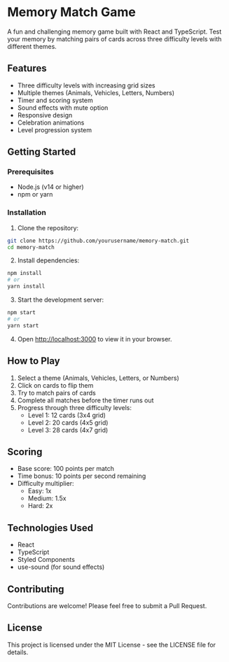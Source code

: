 # Memory Match Game

A fun and challenging memory game built with React and TypeScript. Test your memory by matching pairs of cards across three difficulty levels with different themes.

## Features

- Three difficulty levels with increasing grid sizes
- Multiple themes (Animals, Vehicles, Letters, Numbers)
- Timer and scoring system
- Sound effects with mute option
- Responsive design
- Celebration animations
- Level progression system

## Getting Started

### Prerequisites

- Node.js (v14 or higher)
- npm or yarn

### Installation

1. Clone the repository:
```bash
git clone https://github.com/yourusername/memory-match.git
cd memory-match
```

2. Install dependencies:
```bash
npm install
# or
yarn install
```

3. Start the development server:
```bash
npm start
# or
yarn start
```

4. Open [http://localhost:3000](http://localhost:3000) to view it in your browser.

## How to Play

1. Select a theme (Animals, Vehicles, Letters, or Numbers)
2. Click on cards to flip them
3. Try to match pairs of cards
4. Complete all matches before the timer runs out
5. Progress through three difficulty levels:
   - Level 1: 12 cards (3x4 grid)
   - Level 2: 20 cards (4x5 grid)
   - Level 3: 28 cards (4x7 grid)

## Scoring

- Base score: 100 points per match
- Time bonus: 10 points per second remaining
- Difficulty multiplier:
  - Easy: 1x
  - Medium: 1.5x
  - Hard: 2x

## Technologies Used

- React
- TypeScript
- Styled Components
- use-sound (for sound effects)

## Contributing

Contributions are welcome! Please feel free to submit a Pull Request.

## License

This project is licensed under the MIT License - see the LICENSE file for details. 
